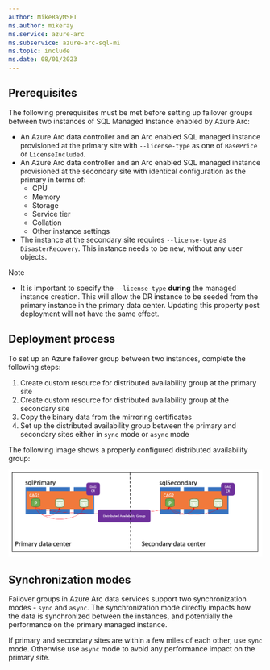 ```yaml
---
author: MikeRayMSFT
ms.author: mikeray
ms.service: azure-arc
ms.subservice: azure-arc-sql-mi
ms.topic: include
ms.date: 08/01/2023
---
```



## Prerequisites

The following prerequisites must be met before setting up failover groups between two instances of SQL Managed Instance enabled by Azure Arc:

- An Azure Arc data controller and an Arc enabled SQL managed instance provisioned at the primary site with `--license-type` as one of `BasePrice` or `LicenseIncluded`. 
- An Azure Arc data controller and an Arc enabled SQL managed instance provisioned at the secondary site with identical configuration as the primary in terms of:
  - CPU
  - Memory
  - Storage
  - Service tier
  - Collation
  - Other instance settings
- The instance at the secondary site requires `--license-type` as `DisasterRecovery`. This instance needs to be new, without any user objects. 

> [!NOTE]
> - It is important to specify the `--license-type` **during** the managed instance creation. This will allow the DR instance to be seeded from the primary instance in the primary data center. Updating this property post deployment will not have the same effect.

## Deployment process

To set up an Azure failover group between two instances, complete the following steps:

1. Create custom resource for distributed availability group at the primary site
1. Create custom resource for distributed availability group at the secondary site
1. Copy the binary data from the mirroring certificates 
1. Set up the distributed availability group between the primary and secondary sites
 either in `sync` mode or `async` mode

The following image shows a properly configured distributed availability group:

![Diagram showing a properly configured distributed availability group.](..\media\business-continuity\distributed-availability-group.png)

## Synchronization modes

Failover groups in Azure Arc data services support two synchronization modes - `sync` and `async`. The synchronization mode directly impacts how the data is synchronized between the instances, and potentially the performance on the primary managed instance. 

If primary and secondary sites are within a few miles of each other, use `sync` mode. Otherwise use `async` mode to avoid any performance impact on the primary site.

